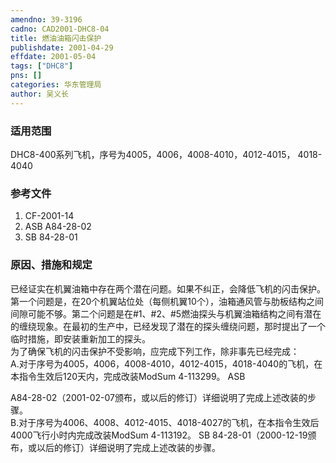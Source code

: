 ```yaml
---
amendno: 39-3196  
cadno: CAD2001-DHC8-04  
title: 燃油油箱闪击保护  
publishdate: 2001-04-29  
effdate: 2001-05-04  
tags: ["DHC8"]  
pns: []  
categories: 华东管理局  
author: 吴义长  
---
```

  
### 适用范围  
DHC8-400系列飞机，序号为4005，4006，4008-4010，4012-4015， 4018-4040  
  
<!--more-->  
### 参考文件  
1. CF-2001-14  
2. ASB A84-28-02  
3. SB 84-28-01            
  
### 原因、措施和规定  
已经证实在机翼油箱中存在两个潜在问题。如果不纠正，会降低飞机的闪击保护。第一个问题是，在20个机翼站位处（每侧机翼10个），油箱通风管与肋板结构之间间隙可能不够。第二个问题是在#1、#2、#5燃油探头与机翼油箱结构之间有潜在的缠绕现象。在最初的生产中，已经发现了潜在的探头缠绕问题，那时提出了一个临时措施，即安装重新加工的探头。  
  为了确保飞机的闪击保护不受影响，应完成下列工作，除非事先已经完成：  
  A.对于序号为4005，4006，4008-4010，4012-4015，4018-4040的飞机，在本指令生效后120天内，完成改装ModSum 4-113299。 ASB  
  
A84-28-02（2001-02-07颁布，或以后的修订）详细说明了完成上述改装的步骤。  
  B.对于序号为4006、4008、4012-4015、4018-4027的飞机，在本指令生效后4000飞行小时内完成改装ModSum 4-113192。  SB 84-28-01（2000-12-19颁布，或以后的修订）详细说明了完成上述改装的步骤。  
